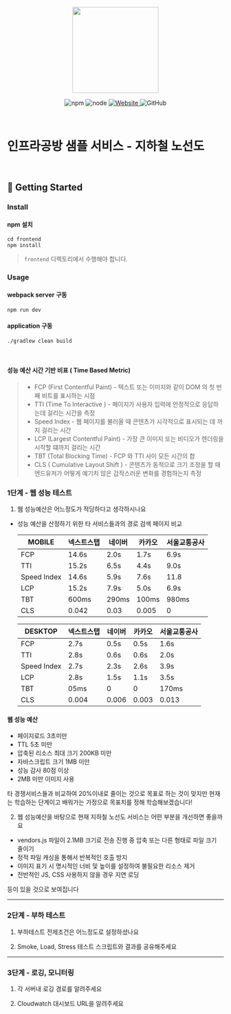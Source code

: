 <p align="center">
    <img width="200px;" src="https://raw.githubusercontent.com/woowacourse/atdd-subway-admin-frontend/master/images/main_logo.png"/>
</p>
<p align="center">
  <img alt="npm" src="https://img.shields.io/badge/npm-%3E%3D%205.5.0-blue">
  <img alt="node" src="https://img.shields.io/badge/node-%3E%3D%209.3.0-blue">
  <a href="https://edu.nextstep.camp/c/R89PYi5H" alt="nextstep atdd">
    <img alt="Website" src="https://img.shields.io/website?url=https%3A%2F%2Fedu.nextstep.camp%2Fc%2FR89PYi5H">
  </a>
  <img alt="GitHub" src="https://img.shields.io/github/license/next-step/atdd-subway-service">
</p>

<br>

# 인프라공방 샘플 서비스 - 지하철 노선도

<br>

## 🚀 Getting Started

### Install
#### npm 설치
```
cd frontend
npm install
```
> `frontend` 디렉토리에서 수행해야 합니다.

### Usage
#### webpack server 구동
```
npm run dev
```
#### application 구동
```
./gradlew clean build
```
<br>


#### 성능 예산 시간 기반 비표 ( Time Based Metric)
> - FCP (First Contentful Paint)  - 텍스트 또는 이미지와 같이 DOM 의 첫 번째 비트를 표시하는 시점
> - TTI (Time To Interactive ) - 페이지가 사용자 입력에 안정적으로 응답하는데 걸리는 시간을 측정
> - Speed Index - 웹 페이지를 불러올 때 콘텐츠가 시각적으로 표시되는 데 까지 걸리는 시간
> - LCP (Largest Contentful Paint) - 가장 큰 이미지 또는 비디오가 렌더링을 시작할 떄까지 걸리는 시간
> - TBT (Total Blocking Time)  - FCP 와 TTI 사이 모든 시간의 합
> - CLS ( Cumulative Layout Shift ) - 콘텐츠가 동적으로 크기 조정을 할 때 엔드유저가 어떻게 예기치 않은 갑작스러운 변화를 경험하는지 측정

### 1단계 - 웹 성능 테스트
1. 웹 성능예산은 어느정도가 적당하다고 생각하시나요
- 성능 예산을 산정하기 위한 타 서비스들과의 경로 검색 페이지 비교

  | MOBILE      | 넥스트스탭 | 네이버   | 카카오   | 서울교통공사 |
  |-------|-------|-------|--------|--------|
  | FCP         | 14.6s | 2.0s  | 1.7s  | 6.9s   |
  | TTI         | 15.2s | 6.5s  | 4.4s  | 9.0s   |
  | Speed Index | 14.6s | 5.9s  | 7.6s  | 11.8   |
  | LCP         | 15.2s | 7.9s  | 5.0s  | 6.9s   |
  | TBT         | 600ms | 290ms | 100ms | 980ms  |
  | CLS         | 0.042 | 0.03  | 0.005 | 0      |

  | DESKTOP     | 넥스트스탭 | 네이버   | 카카오   | 서울교통공사 |
  |-------|-------|-------|--------|--------|
  | FCP         | 2.7s  | 0.5s  | 0.5s  | 1.6s   |
  | TTI         | 2.8s  | 0.6s  | 0.6s  | 2.0s   |
  | Speed Index | 2.7s  | 2.3s  | 2.6s  | 3.9s   |
  | LCP         | 2.8s  | 1.5s  | 1.1s  | 3.5s   |
  | TBT         | 05ms  | 0     | 0     | 170ms  |
  | CLS         | 0.004 | 0.006 | 0.003 | 0.013  |

#### 웹 성능 예산
  - 페이지로드 3초미만
  - TTL 5초 미만
  - 압축된 리소스 최대 크기 200KB 미만
  - 자바스크립트 크기 1MB 미만
  - 성능 감사 80점 이상
  - 2MB 미만 이미지 사용

타 경쟁서비스들과 비교하여 20%이내로 줄이는 것으로 목표로 하는 것이 맞지만
현재는 학습하는 단계이고 배워가는 가정으로 목표치를 정해 학습해보겠습니다!

2. 웹 성능예산을 바탕으로 현재 지하철 노선도 서비스는 어떤 부분을 개선하면 좋을까요
* vendors.js 파일이 2.1MB 크기로 전송 진행 중 압축 또는 다른 형태로 파일 크기 줄이기
* 정적 파일 캐싱을 통해서 반복적인 호출 방지
* 이미지 표기 시 명시적인 너비 및 높이를 설정하여 불필요한 리소스 제거
* 전반적인 JS, CSS 사용하지 않을 경우 지연 로딩

등이 있을 것으로 보여집니다

---

### 2단계 - 부하 테스트 
1. 부하테스트 전제조건은 어느정도로 설정하셨나요

2. Smoke, Load, Stress 테스트 스크립트와 결과를 공유해주세요

---

### 3단계 - 로깅, 모니터링
1. 각 서버내 로깅 경로를 알려주세요

2. Cloudwatch 대시보드 URL을 알려주세요

